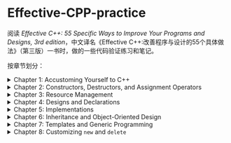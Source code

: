 # Effective-CPP-practice
阅读 *Effective C++: 55 Specific Ways to Improve Your Programs and Designs, 3rd edition*，中文译名《Effective C++:改善程序与设计的55个具体做法》（第三版）一书时，做的一些代码验证练习和笔记。

按章节划分：
<details>
  <summary>Chapter 1: Accustoming Yourself to C++</summary>

  - [Item 1: View C++ as a federation of languages.](Item%2001)
  - [Item 2: Prefer `const`s, `enum`s, and `inline`s to `#define`s.](Item%2002)
  - [Item 3: Use `const` whenever possible.](Item%2003)
  - [Item 4: Make sure that objects are initialized before they’re used.](Item%2004)
</details>

<details>
  <summary>Chapter 2: Constructors, Destructors, and Assignment Operators</summary>

  - [Item 5: Know what functions C++ silently writes and calls.](Item%2005)
  - [Item 6: Explicitly disallow the use of compiler-generated functions you do not want.](Item%2006)
  - [Item 7: Declare destructors virtual in polymorphic base classes.](Item%2007)
  - [Item 8: Prevent exceptions from leaving destructors.](Item%2008)
  - [Item 9: Never call virtual functions during construction or destruction.](Item%2009)
  - [Item 10: Have assignment operators return a reference to `*this`.](Item%2010)
  - [Item 11: Handle assignment to self in `operator=`.](Item%2011)
  - [Item 12: Copy all parts of an object.](Item%2012)
</details>

<details>
  <summary>Chapter 3: Resource Management</summary>

  资源（resource）是指使用完毕后要返还给系统的东西。比如内存、文件描述符、互斥锁、GUI的字体和笔刷、数据库连接以及网络套接字。

  - [Item 13: Use objects to manage resources.](Item%2013)
  - [Item 14: Think carefully about copying behavior in resource-managing classes.](Item%2014)
  - [Item 15: Provide access to raw resources in resource-managing classes.](Item%2015)
  - [Item 16: Use the same form in corresponding uses of `new` and `delete`.](Item%2016)
  - [Item 17: Store `new`ed objects in smart pointers in standalone statements.](Item%2017)
</details>

<details>
  <summary>Chapter 4: Designs and Declarations</summary>

  - [Item 18: Make interfaces easy to use correctly and hard to use incorrectly.](Item%2018)
  - [Item 19: Treat class design as type design.](Item%2019)
  - [Item 20: Prefer pass-by-reference-to-`const` to pass-by-value.](Item%2020)
  - [Item 21: Don’t try to return a reference when you must return an object.](Item%2021)
  - [Item 22: Declare data members `private`.](Item%2022)
  - [Item 23: Prefer non-member non-friend functions to member functions.](Item%2023)
  - [Item 24: Declare non-member functions when type conversions should apply to all parameters.](Item%2024)
  - [Item 25: Consider support for a non-throwing `swap`.](Item%2025)
</details>

<details>
  <summary>Chapter 5: Implementations</summary>

  - [Item 26: Postpone variable definitions as long as possible.](Item%2026)
  - [Item 27: Minimize casting.](Item%2027)
  - [Item 28: Avoid returning “handles” to object internals.](Item%2028)
  - [Item 29: Strive for exception-safe code.](Item%2029)
  - [Item 30: Understand the ins and outs of inlining.](Item%2030)
  - [Item 31: Minimize compilation dependencies between files.](Item%2031)
</details>

<details>
  <summary>Chapter 6: Inheritance and Object-Oriented Design</summary>

  - [Item 32: Make sure public inheritance models “is-a.”](Item%2032)
  - [Item 33: Avoid hiding inherited names.](Item%2033)
  - [Item 34: Differentiate between inheritance of interface and inheritance of implementation.](Item%2034)
  - [Item 35: Consider alternatives to virtual functions.](Item%2035)
  - [Item 36: Never redefine an inherited non-virtual function.](Item%2036)
  - [Item 37: Never redefine a function’s inherited default parameter value.](Item%2037)
  - [Item 38: Model “has-a” or “is-implemented-in-terms-of” through composition.](Item%2038)
  - [Item 39: Use private inheritance judiciously.](Item%2039)
  - [Item 40: Use multiple inheritance judiciously.](Item%2040)
</details>

<details>
  <summary>Chapter 7: Templates and Generic Programming</summary>

  - [Item 41: Understand implicit interfaces and compile-time polymorphism.](Item%2041)
  - [Item 42: Understand the two meanings of `typename`.](Item%2042)
  - [Item 43: Know how to access names in templatized base classes.](Item%2043)
  - [Item 44: Factor parameter-independent code out of templates.](Item%2044)
  - [Item 45: Use member function templates to accept “all compatible types.”](Item%2045)
  - [Item 46: Define non-member functions inside templates when type conversions are desired.](Item%2046)
  - [Item 47: Use traits classes for information about types.](Item%2047)
  - [Item 48: Be aware of template metaprogramming.](Item%2048)
</details>

<details>
  <summary>Chapter 8: Customizing <code>new</code> and <code>delete</code></summary>

  - [Item 49: Understand the behavior of the new-handler.](Item%2049)
  - [Item 50: Understand when it makes sense to replace `new` and `delete`.](Item%2050)
  - [Item 51: Adhere to convention when writing `new` and `delete`.](Item%2051)
  - [Item 52: Write placement `delete` if you write placement `new`.](Item%2052)
</details>
